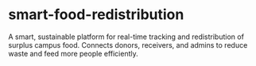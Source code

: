 # smart-food-redistribution
A smart, sustainable platform for real-time tracking and redistribution of surplus campus food. Connects donors, receivers, and admins to reduce waste and feed more people efficiently.
